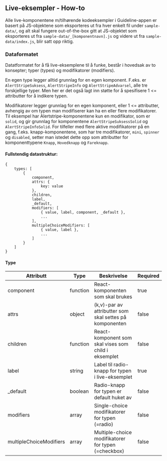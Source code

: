 ## Live-eksempler - How-to

Alle live-komponentene m/tilhørende kodeeksempler i Guideline-appen er basert på 
JS-objektene som eksporteres ut fra hver enkelt fil under ```sample-data/```, og alt skal fungere
out-of-the-box gitt at JS-objektet som eksporteres ut fra ```sample-data/_[komponentnavn].js``` 
og videre ut fra ```sample-data/index.js```, blir satt opp riktig.
 
 
### Dataformatet

Datatformatet for å få live-eksemplene til å funke, består i hovedsak av to konsepter;
typer (types) og modifikatorer (modifiers). 

En egen type legger alltid grunnlag for en egen komponent. F.eks. er ```AlertStripeSuksess```,
```AlertStripeInfo``` og ```AlertStripeAdvarsel```, alle tre forskjellige typer. Men her er det også
lagt inn støtte for å spesifisere 1 <= attributter for å indikere typen.   
 
Modifikatorer legger grunnlag for en egen komponent, eller 1 <= attributter, avhengig av om 
typen man modifiserer kan ha en eller flere modifikatorer. Til eksempel har Alertstripe-komponentene
kun en modifikator, som er ```solid```, og gir grunnlag for komponentene ```AlertStripeSuksessSolid```
og ```AlertStripeInfoSolid```. For tilfeller med flere aktive modifikatorer på en gang, f.eks. knapp-komponentene, som har
tre modifikatorer, ```mini```, ```spinner``` og ```disabled```, setter man istedet dette opp
som attributter for komponenttypene ```Knapp```, ```Hovedknapp``` og ```Fareknapp```. 

#### Fullstendig datastruktur:

```
{
    types: [
        {
            component,
            attrs: {
                key: value
            },
            children,
            label,
            _default,
            modifiers: [
                { value, label, component, _default },
                ...
            ],
            multipleChoiceModifiers: [
                { value, label },
                ...
            ]
        }
    ]
}

```

#### Type

| Attributt                | Type     | Beskrivelse                                             | Required |
| ------------------------ | -------- | ------------------------------------------------------- | -------- |
| component                | function | React-komponenten som skal brukes                       | true     |
| attrs                    | object   | (k,v)-par av attributter som skal settes på komponenten | false    |
| children                 | function | React-komponent som skal vises som child i eksemplet    | false    |
| label                    | string   | Label til radio-knapp for typen i live-eksemplet        | true     |
| _default                 | boolean  | Radio-knapp for typen er default huket av               | false    |
| modifiers                | array    | Single-choice modifikatorer for typen (=radio)          | false    |
| multipleChoiceModifiers  | array    | Multiple-choice modifikatorer for typen (=checkbox)     | false    |
